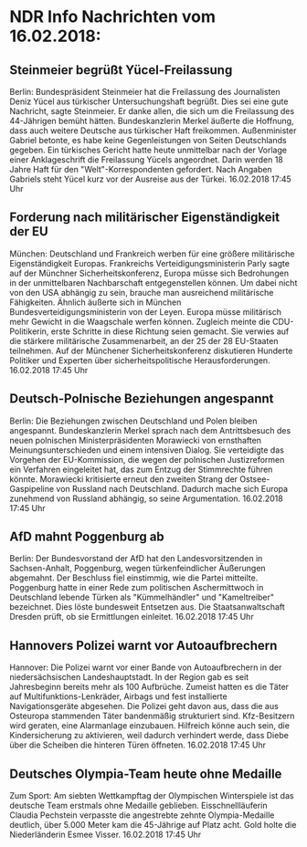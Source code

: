 # NDR Info Nachrichten vom 16.02.2018:


## Steinmeier begrüßt Yücel-Freilassung
Berlin:   Bundespräsident Steinmeier hat die Freilassung des Journalisten Deniz Yücel aus türkischer Untersuchungshaft begrüßt. Dies sei eine gute Nachricht, sagte Steinmeier. Er danke allen, die sich um die Freilassung des 44-Jährigen bemüht hätten. Bundeskanzlerin Merkel äußerte die Hoffnung, dass auch weitere Deutsche aus türkischer Haft freikommen. Außenminister Gabriel betonte, es habe keine Gegenleistungen von Seiten Deutschlands gegeben. Ein türkisches Gericht hatte heute unmittelbar nach der Vorlage einer Anklageschrift die Freilassung Yücels angeordnet. Darin werden 18 Jahre Haft für den "Welt"-Korrespondenten gefordert. Nach Angaben Gabriels steht Yücel kurz vor der Ausreise aus der Türkei. 16.02.2018 17:45 Uhr 

## Forderung nach militärischer Eigenständigkeit der EU
München: 	Deutschland und Frankreich werben für eine größere militärische Eigenständigkeit Europas. Frankreichs Verteidigungsministerin Parly sagte auf der Münchner Sicherheitskonferenz, Europa müsse sich Bedrohungen in der unmittelbaren Nachbarschaft entgegenstellen können. Um dabei nicht von den USA abhängig zu sein, brauche man ausreichend militärische Fähigkeiten. Ähnlich äußerte sich in München Bundesverteidigungsministerin von der Leyen. Europa müsse militärisch mehr Gewicht in die Waagschale werfen können. Zugleich meinte die CDU-Politikerin, erste Schritte in diese Richtung seien gemacht. Sie verwies auf die stärkere militärische Zusammenarbeit, an der 25 der 28 EU-Staaten teilnehmen. Auf der Münchener Sicherheitskonferenz diskutieren Hunderte Politiker und Experten über sicherheitspolitische Herausforderungen. 16.02.2018 17:45 Uhr 

## Deutsch-Polnische Beziehungen angespannt
Berlin:	Die Beziehungen zwischen Deutschland und Polen bleiben angespannt. Bundeskanzlerin Merkel sprach nach dem Antrittsbesuch des neuen polnischen Ministerpräsidenten Morawiecki von ernsthaften Meinungsunterschieden und einem intensiven Dialog. Sie verteidigte das Vorgehen der EU-Kommission, die wegen der polnischen Justizreformen ein Verfahren eingeleitet hat, das zum Entzug der Stimmrechte führen könnte. Morawiecki kritisierte erneut den zweiten Strang der Ostsee-Gaspipeline von Russland nach Deutschland. Dadurch mache sich Europa zunehmend von Russland abhängig, so seine Argumentation. 16.02.2018 17:45 Uhr 

## AfD mahnt Poggenburg ab
Berlin: Der Bundesvorstand der AfD hat den Landesvorsitzenden in Sachsen-Anhalt, Poggenburg, wegen türkenfeindlicher Äußerungen abgemahnt. Der Beschluss fiel einstimmig, wie die Partei mitteilte. Poggenburg hatte in einer Rede zum politischen Aschermittwoch in Deutschland lebende Türken als "Kümmelhändler" und "Kameltreiber" bezeichnet. Dies löste bundesweit Entsetzen aus. Die Staatsanwaltschaft Dresden prüft, ob sie Ermittlungen einleitet. 16.02.2018 17:45 Uhr 

## Hannovers Polizei warnt vor Autoaufbrechern
Hannover: Die Polizei warnt vor einer Bande von Autoaufbrechern in der niedersächsischen Landeshauptstadt. In der Region gab es seit Jahresbeginn bereits mehr als 100 Aufbrüche. Zumeist hatten es die Täter auf Multifunktions-Lenkräder, Airbags und fest installierte Navigationsgeräte abgesehen. Die Polizei geht davon aus, dass die aus Osteuropa stammenden Täter bandenmäßig strukturiert sind. Kfz-Besitzern wird geraten, eine Alarmanlage einzubauen. Hilfreich könne auch sein, die Kindersicherung zu aktivieren, weil dadurch verhindert werde, dass Diebe über die Scheiben die hinteren Türen öffneten. 16.02.2018 17:45 Uhr 

## Deutsches Olympia-Team heute ohne Medaille
Zum Sport: 	Am siebten Wettkampftag der Olympischen Winterspiele ist das deutsche Team erstmals ohne Medaille geblieben. Eisschnellläuferin Claudia Pechstein verpasste die angestrebte zehnte Olympia-Medaille deutlich, über 5.000 Meter kam die 45-Jährige auf Platz acht. Gold holte die Niederländerin Esmee Visser. 16.02.2018 17:45 Uhr 
